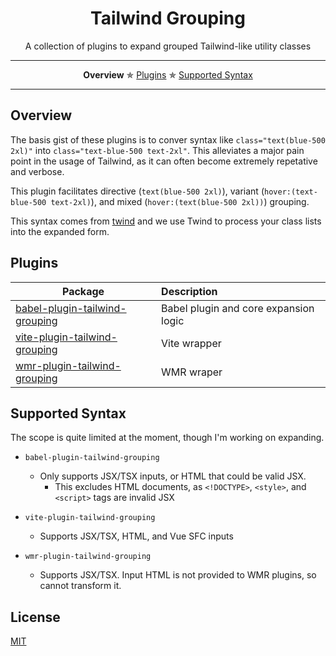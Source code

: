 <h1 align="center">Tailwind Grouping</h1>

<p align="center">A collection of plugins to expand grouped Tailwind-like utility classes</p>

---

<p align="center">
  <strong>Overview</strong> ✯
  <a href="#plugins">Plugins</a> ✯
  <a href="#supported-syntax">Supported Syntax</a>
</p>

---

## Overview

The basis gist of these plugins is to conver syntax like `class="text(blue-500 2xl)"` into `class="text-blue-500 text-2xl"`. This alleviates a major pain point in the usage of Tailwind, as it can often become extremely repetative and verbose.

This plugin facilitates directive (`text(blue-500 2xl)`), variant (`hover:(text-blue-500 text-2xl)`), and mixed (`hover:(text(blue-500 2xl))`) grouping.

This syntax comes from [twind](https://twind.dev) and we use Twind to process your class lists into the expanded form.

## Plugins

| Package                                          | Description                           |
| ------------------------------------------------ | :------------------------------------ |
| [babel-plugin-tailwind-grouping](packages/babel) | Babel plugin and core expansion logic |
| [vite-plugin-tailwind-grouping](packages/vite)   | Vite wrapper                          |
| [wmr-plugin-tailwind-grouping](packages/wmr)     | WMR wraper                            |

## Supported Syntax

The scope is quite limited at the moment, though I'm working on expanding.

-   `babel-plugin-tailwind-grouping`

    -   Only supports JSX/TSX inputs, or HTML that could be valid JSX.
        -   This excludes HTML documents, as `<!DOCTYPE>`, `<style>`, and `<script>` tags are invalid JSX

-   `vite-plugin-tailwind-grouping`

    -   Supports JSX/TSX, HTML, and Vue SFC inputs

-   `wmr-plugin-tailwind-grouping`
    -   Supports JSX/TSX. Input HTML is not provided to WMR plugins, so cannot transform it.

## License

[MIT](https://github.com/rschristian/tailwind-grouping/blob/master/LICENSE)
